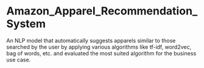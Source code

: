 # Amazon_Apparel_Recommendation_System
An NLP model that automatically suggests apparels similar to those searched by the user by applying various algorithms  like tf-idf, word2vec, bag of words, etc. and evaluated the most suited algorithm for the business use case.
